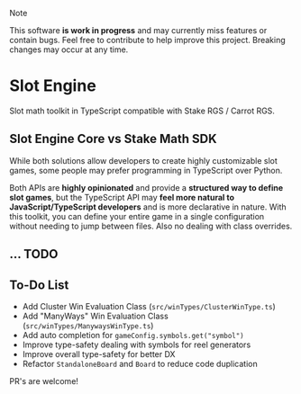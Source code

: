 > [!NOTE]
> This software **is work in progress** and may currently miss features or contain bugs. Feel free to contribute to help improve this project. Breaking changes may occur at any time.

# Slot Engine

Slot math toolkit in TypeScript compatible with Stake RGS / Carrot RGS.

## Slot Engine Core vs Stake Math SDK

While both solutions allow developers to create highly customizable slot games,
some people may prefer programming in TypeScript over Python.

Both APIs are **highly opinionated** and provide a **structured way to define slot games**,
but the TypeScript API may **feel more natural to JavaScript/TypeScript developers**
and is more declarative in nature. With this toolkit, you can define your entire game in a single configuration without needing to jump between files. Also no dealing with class overrides.

## ... TODO

## To-Do List
- Add Cluster Win Evaluation Class (`src/winTypes/ClusterWinType.ts`)
- Add "ManyWays" Win Evaluation Class (`src/winTypes/ManywaysWinType.ts`)
- Add auto completion for `gameConfig.symbols.get("symbol")`
- Improve type-safety dealing with symbols for reel generators
- Improve overall type-safety for better DX
- Refactor `StandaloneBoard` and `Board` to reduce code duplication

PR's are welcome!